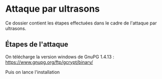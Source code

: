 # Attaque par ultrasons

Ce dossier contient les étapes effectuées dans le cadre de l'attaque par ultrasons.

## Étapes de l'attaque

On télécharge la version windows de GnuPG 1.4.13 :<br>
		https://www.gnupg.org/ftp/gcrypt/binary/

Puis on lance l'installation<br>

